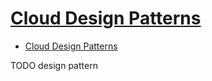 # [Cloud Design Patterns](https://docs.microsoft.com/en-us/azure/architecture/patterns/)

- [Cloud Design Patterns](#cloud-design-patterns)











TODO design pattern
